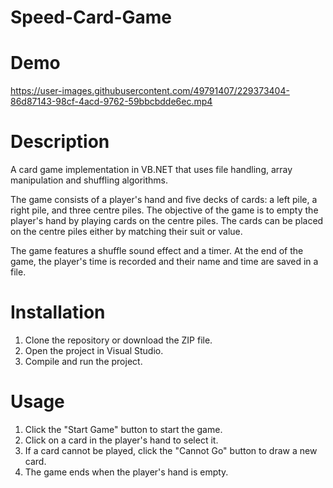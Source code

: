 # Speed-Card-Game

# Demo
https://user-images.githubusercontent.com/49791407/229373404-86d87143-98cf-4acd-9762-59bbcbdde6ec.mp4

# Description
A card game implementation in VB.NET that uses file handling, array manipulation and shuffling algorithms.

The game consists of a player's hand and five decks of cards: a left pile, a right pile, and three centre piles. The objective of the game is to empty the player's hand by playing cards on the centre piles. The cards can be placed on the centre piles either by matching their suit or value.

The game features a shuffle sound effect and a timer. At the end of the game, the player's time is recorded and their name and time are saved in a file.

# Installation
1. Clone the repository or download the ZIP file.
2. Open the project in Visual Studio.
3. Compile and run the project.

# Usage
1. Click the "Start Game" button to start the game.
2. Click on a card in the player's hand to select it.
4. If a card cannot be played, click the "Cannot Go" button to draw a new card.
5. The game ends when the player's hand is empty.
